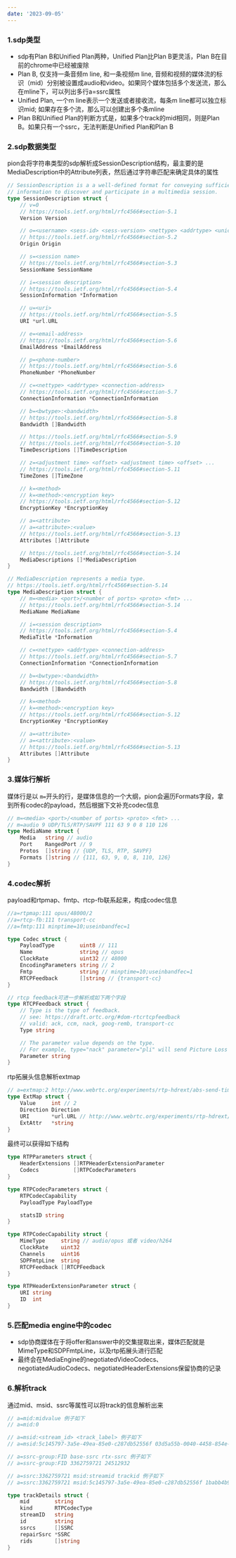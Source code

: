```yaml
---
date: '2023-09-05'
---
```

### 1.sdp类型

- sdp有Plan B和Unified Plan两种，Unified Plan比Plan B更灵活，Plan B在目前的chrome中已经被废除
- Plan B, 仅支持一条音频m line, 和一条视频m line, 音频和视频的媒体流的标识（mid）分别被设置成audio和video。如果同个媒体包括多个发送流，那么在mline下，可以列出多行a=ssrc属性
- Unified Plan, 一个m line表示一个发送或者接收流，每条m line都可以独立标识mid; 如果存在多个流，那么可以创建出多个条mline
- Plan B和Unified Plan的判断方式是，如果多个track的mid相同，则是Plan B。如果只有一个ssrc，无法判断是Unified Plan和Plan B

### 2.sdp数据类型

pion会将字符串类型的sdp解析成SessionDescription结构，最主要的是MediaDescription中的Attribute列表，然后通过字符串匹配来确定具体的属性

```go
// SessionDescription is a a well-defined format for conveying sufficient
// information to discover and participate in a multimedia session.
type SessionDescription struct {
	// v=0
	// https://tools.ietf.org/html/rfc4566#section-5.1
	Version Version

	// o=<username> <sess-id> <sess-version> <nettype> <addrtype> <unicast-address>
	// https://tools.ietf.org/html/rfc4566#section-5.2
	Origin Origin

	// s=<session name>
	// https://tools.ietf.org/html/rfc4566#section-5.3
	SessionName SessionName

	// i=<session description>
	// https://tools.ietf.org/html/rfc4566#section-5.4
	SessionInformation *Information

	// u=<uri>
	// https://tools.ietf.org/html/rfc4566#section-5.5
	URI *url.URL

	// e=<email-address>
	// https://tools.ietf.org/html/rfc4566#section-5.6
	EmailAddress *EmailAddress

	// p=<phone-number>
	// https://tools.ietf.org/html/rfc4566#section-5.6
	PhoneNumber *PhoneNumber

	// c=<nettype> <addrtype> <connection-address>
	// https://tools.ietf.org/html/rfc4566#section-5.7
	ConnectionInformation *ConnectionInformation

	// b=<bwtype>:<bandwidth>
	// https://tools.ietf.org/html/rfc4566#section-5.8
	Bandwidth []Bandwidth

	// https://tools.ietf.org/html/rfc4566#section-5.9
	// https://tools.ietf.org/html/rfc4566#section-5.10
	TimeDescriptions []TimeDescription

	// z=<adjustment time> <offset> <adjustment time> <offset> ...
	// https://tools.ietf.org/html/rfc4566#section-5.11
	TimeZones []TimeZone

	// k=<method>
	// k=<method>:<encryption key>
	// https://tools.ietf.org/html/rfc4566#section-5.12
	EncryptionKey *EncryptionKey

	// a=<attribute>
	// a=<attribute>:<value>
	// https://tools.ietf.org/html/rfc4566#section-5.13
	Attributes []Attribute

	// https://tools.ietf.org/html/rfc4566#section-5.14
	MediaDescriptions []*MediaDescription
}

// MediaDescription represents a media type.
// https://tools.ietf.org/html/rfc4566#section-5.14
type MediaDescription struct {
	// m=<media> <port>/<number of ports> <proto> <fmt> ...
	// https://tools.ietf.org/html/rfc4566#section-5.14
	MediaName MediaName

	// i=<session description>
	// https://tools.ietf.org/html/rfc4566#section-5.4
	MediaTitle *Information

	// c=<nettype> <addrtype> <connection-address>
	// https://tools.ietf.org/html/rfc4566#section-5.7
	ConnectionInformation *ConnectionInformation

	// b=<bwtype>:<bandwidth>
	// https://tools.ietf.org/html/rfc4566#section-5.8
	Bandwidth []Bandwidth

	// k=<method>
	// k=<method>:<encryption key>
	// https://tools.ietf.org/html/rfc4566#section-5.12
	EncryptionKey *EncryptionKey

	// a=<attribute>
	// a=<attribute>:<value>
	// https://tools.ietf.org/html/rfc4566#section-5.13
	Attributes []Attribute
}
```

### 3.媒体行解析

媒体行是以 `m=`开头的行，是媒体信息的一个大纲，pion会遍历Formats字段，拿到所有codec的payload，然后根据下文补充codec信息

```go
// m=<media> <port>/<number of ports> <proto> <fmt> ...
// m=audio 9 UDP/TLS/RTP/SAVPF 111 63 9 0 8 110 126
type MediaName struct {
	Media   string // audio
	Port    RangedPort // 9
	Protos  []string // {UDP, TLS, RTP, SAVPF}
	Formats []string // {111, 63, 9, 0, 8, 110, 126}
}
```

### 4.codec解析

payload和rtpmap、fmtp、rtcp-fb联系起来，构成codec信息

```go
//a=rtpmap:111 opus/48000/2
//a=rtcp-fb:111 transport-cc
//a=fmtp:111 minptime=10;useinbandfec=1

type Codec struct {
	PayloadType        uint8 // 111
	Name               string // opus
	ClockRate          uint32 // 48000
	EncodingParameters string // 2
	Fmtp               string // minptime=10;useinbandfec=1
	RTCPFeedback       []string // {transport-cc}
}

// rtcp feedback可进一步解析成如下两个字段
type RTCPFeedback struct {
	// Type is the type of feedback.
	// see: https://draft.ortc.org/#dom-rtcrtcpfeedback
	// valid: ack, ccm, nack, goog-remb, transport-cc
	Type string

	// The parameter value depends on the type.
	// For example, type="nack" parameter="pli" will send Picture Loss Indicator packets.
	Parameter string
}
```

rtp拓展头信息解析extmap

```go
// a=extmap:2 http://www.webrtc.org/experiments/rtp-hdrext/abs-send-time
type ExtMap struct {
	Value     int // 2
	Direction Direction
	URI       *url.URL // http://www.webrtc.org/experiments/rtp-hdrext/abs-send-time
	ExtAttr   *string
}
```

最终可以获得如下结构

```go
type RTPParameters struct {
	HeaderExtensions []RTPHeaderExtensionParameter
	Codecs           []RTPCodecParameters
}

type RTPCodecParameters struct {
	RTPCodecCapability
	PayloadType PayloadType

	statsID string
}

type RTPCodecCapability struct {
	MimeType     string // audio/opus 或者 video/h264
	ClockRate    uint32
	Channels     uint16
	SDPFmtpLine  string
	RTCPFeedback []RTCPFeedback
}

type RTPHeaderExtensionParameter struct {
	URI string
	ID  int
}
```

### 5.匹配media engine中的codec

- sdp协商媒体在于将offer和answer中的交集提取出来，媒体匹配就是MimeType和SDPFmtpLine，以及rtp拓展头进行匹配
- 最终会在MediaEngine的negotiatedVideoCodecs、negotiatedAudioCodecs、negotiatedHeaderExtensions保留协商的记录

### 6.解析track

通过mid、msid、ssrc等属性可以将track的信息解析出来

```go
// a=mid:midvalue 例子如下
// a=mid:0

// a=msid:<stream_id> <track_label> 例子如下
// a=msid:5c145797-3a5e-49ea-85e0-c287db52556f 03d5a55b-0040-4458-854e-8ccec10fd17e

// a=ssrc-group:FID base-ssrc rtx-ssrc 例子如下
// a=ssrc-group:FID 3362759721 24512932

// a=ssrc:3362759721 msid:streamid trackid 例子如下
// a=ssrc:3362759721 msid:5c145797-3a5e-49ea-85e0-c287db52556f 1babb4b9-0c67-4aa9-b77c-73d1a62039e9

type trackDetails struct {
	mid        string
	kind       RTPCodecType
	streamID   string
	id         string
	ssrcs      []SSRC
	repairSsrc *SSRC
	rids       []string
}
```
